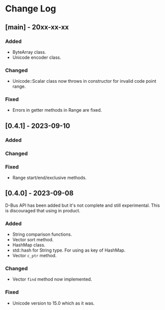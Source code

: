 # Change Log

## [main] - 20xx-xx-xx

### Added

- ByteArray class.
- Unicode encoder class.

### Changed

- Unicode::Scalar class now throws in constructor for invalid code point range.

### Fixed

- Errors in getter methods in Range are fixed.


## [0.4.1] - 2023-09-10

### Added

### Changed

### Fixed

- Range start/end/exclusive methods.


## [0.4.0] - 2023-09-08

D-Bus API has been added but it's not complete and still experimental.
This is discouraged that using in product.

### Added

- String comparison functions.
- Vector sort method.
- HashMap class.
- std::hash for String type. For using as key of HashMap.
- Vector `c_ptr` method.

### Changed

- Vector `find` method now implemented.

### Fixed

- Unicode version to 15.0 which as it was.
